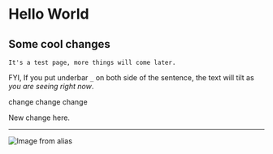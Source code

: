 # Hello World

## Some cool changes

``
It's a test page, more things will come later.
``


FYI, If you put underbar `_` on both side of the sentence, the text will tilt as _you are seeing right now_.



change change change


New change here.


---
![Image from alias](Logo.svg)
